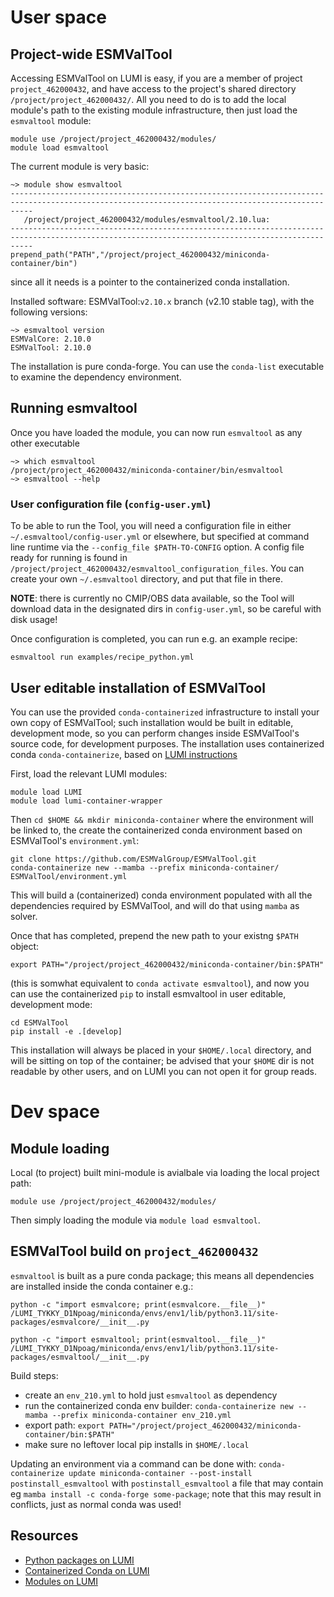 # User space

## Project-wide ESMValTool

Accessing ESMValTool on LUMI is easy, if you are a member of project `project_462000432`, and have
access to the project's shared directory `/project/project_462000432/`. All you need to do is to
add the local module's path to the existing module infrastructure, then just
load the `esmvaltool` module:

```
module use /project/project_462000432/modules/
module load esmvaltool
```

The current module is very basic:

```
~> module show esmvaltool
-------------------------------------------------------------------------------------------------------------------------------------------------
   /project/project_462000432/modules/esmvaltool/2.10.lua:
-------------------------------------------------------------------------------------------------------------------------------------------------
prepend_path("PATH","/project/project_462000432/miniconda-container/bin")

```

since all it needs is a pointer to the containerized conda installation.


Installed software: ESMValTool:`v2.10.x` branch (v2.10 stable tag), with the following versions:

```
~> esmvaltool version
ESMValCore: 2.10.0
ESMValTool: 2.10.0
```

The installation is pure conda-forge. You can use the `conda-list` executable to examine the dependency environment.

## Running esmvaltool

Once you have loaded the module, you can now run `esmvaltool` as any other executable

```
~> which esmvaltool
/project/project_462000432/miniconda-container/bin/esmvaltool
~> esmvaltool --help

```

### User configuration file (`config-user.yml`)

To be able to run the Tool, you will need a configuration file in either `~/.esmvaltool/config-user.yml` or elsewhere, but
specified at command line runtime via the `--config_file $PATH-TO-CONFIG` option. A config file ready for running
is found in `/project/project_462000432/esmvaltool_configuration_files`.
You can create your own `~/.esmvaltool` directory, and put that file in there.

**NOTE**: there is currently no CMIP/OBS data available, so the Tool will download data in the designated dirs in `config-user.yml`, so be careful
with disk usage!

Once configuration is completed, you can run e.g. an example recipe:

```
esmvaltool run examples/recipe_python.yml
```

## User editable installation of ESMValTool

You can use the provided `conda-containerized` infrastructure to install your own copy of ESMValTool;
such installation would be built in editable, development mode, so you can perform changes inside ESMValTool's
source code, for development purposes. The installation uses containerized conda `conda-containerize`,
based on [LUMI instructions](https://docs.lumi-supercomputer.eu/software/installing/container-wrapper/)

First, load the relevant LUMI modules:

```
module load LUMI
module load lumi-container-wrapper
```

Then `cd $HOME && mkdir miniconda-container` where the environment will be linked to,
the create the containerized conda environment based on ESMValTool's `environment.yml`:

```
git clone https://github.com/ESMValGroup/ESMValTool.git
conda-containerize new --mamba --prefix miniconda-container/ ESMValTool/environment.yml
```

This will build a (containerized) conda environment populated with all the dependencies
required by ESMValTool, and will do that using `mamba` as solver.

Once that has completed, prepend the new path to your existng `$PATH` object:

```
export PATH="/project/project_462000432/miniconda-container/bin:$PATH"
```

(this is somwhat equivalent to `conda activate esmvaltool`), and now you can use the containerized `pip`
to install esmvaltool in user editable, development mode:

```
cd ESMValTool
pip install -e .[develop]
```

This installation will always be placed in your `$HOME/.local` directory, and will be sitting on top of the container;
be advised that your `$HOME` dir is not readable by other users, and on LUMI you can not open it for
group reads.

# Dev space

## Module loading

Local (to project) built mini-module is avialbale via loading the local project path:

```
module use /project/project_462000432/modules/
```

Then simply loading the module via `module load esmvaltool`.


## ESMValTool build on `project_462000432`

`esmvaltool` is built as a pure conda package; this means all dependencies are installed inside the conda container e.g.:

```
python -c "import esmvalcore; print(esmvalcore.__file__)"
/LUMI_TYKKY_D1Npoag/miniconda/envs/env1/lib/python3.11/site-packages/esmvalcore/__init__.py

python -c "import esmvaltool; print(esmvaltool.__file__)"
/LUMI_TYKKY_D1Npoag/miniconda/envs/env1/lib/python3.11/site-packages/esmvaltool/__init__.py
```

Build steps:

- create an `env_210.yml` to hold just `esmvaltool` as dependency
- run the containerized conda env builder: `conda-containerize new --mamba --prefix miniconda-container env_210.yml`
- export path: `export PATH="/project/project_462000432/miniconda-container/bin:$PATH"`
- make sure no leftover local pip installs in `$HOME/.local`

Updating an environment via a command can be done with: `conda-containerize update miniconda-container --post-install postinstall_esmvaltool`
with `postinstall_esmvaltool` a file that may contain eg `mamba install -c conda-forge some-package`; note that this may result in conflicts, just as normal conda was used!

## Resources

- [Python packages on LUMI](https://docs.lumi-supercomputer.eu/software/installing/python/)
- [Containerized Conda on LUMI](https://docs.lumi-supercomputer.eu/software/installing/container-wrapper/)
- [Modules on LUMI](https://docs.lumi-supercomputer.eu/runjobs/lumi_env/Lmod_modules)
